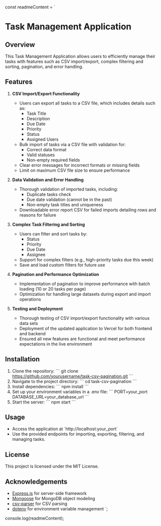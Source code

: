const readmeContent = `
# Task Management Application

## Overview
This Task Management Application allows users to efficiently manage their tasks with features such as CSV import/export, complex filtering and sorting, pagination, and error handling.

## Features
1. **CSV Import/Export Functionality**
   - Users can export all tasks to a CSV file, which includes details such as:
     - Task Title
     - Description
     - Due Date
     - Priority
     - Status
     - Assigned Users
   - Bulk import of tasks via a CSV file with validation for:
     - Correct data format
     - Valid statuses
     - Non-empty required fields
   - Clear error messages for incorrect formats or missing fields
   - Limit on maximum CSV file size to ensure performance

2. **Data Validation and Error Handling**
   - Thorough validation of imported tasks, including:
     - Duplicate tasks check
     - Due date validation (cannot be in the past)
     - Non-empty task titles and uniqueness
   - Downloadable error report CSV for failed imports detailing rows and reasons for failure

3. **Complex Task Filtering and Sorting**
   - Users can filter and sort tasks by:
     - Status
     - Priority
     - Due Date
     - Assignee
   - Support for complex filters (e.g., high-priority tasks due this week)
   - Save and load custom filters for future use

4. **Pagination and Performance Optimization**
   - Implementation of pagination to improve performance with batch loading (10 or 20 tasks per page)
   - Optimization for handling large datasets during export and import operations

5. **Testing and Deployment**
   - Thorough testing of CSV import/export functionality with various data sets
   - Deployment of the updated application to Vercel for both frontend and backend
   - Ensured all new features are functional and meet performance expectations in the live environment

## Installation
1. Clone the repository:
   \`\`\`
   git clone https://github.com/yourusername/task-csv-pagination.git
   \`\`\`
2. Navigate to the project directory:
   \`\`\`
   cd task-csv-pagination
   \`\`\`
3. Install dependencies:
   \`\`\`
   npm install
   \`\`\`
4. Set up your environment variables in a .env file:
   \`\`\`
   PORT=your_port
   DATABASE_URL=your_database_url
   \`\`\`
5. Start the server:
   \`\`\`
   npm start
   \`\`\`

## Usage
- Access the application at \`http://localhost:your_port\`
- Use the provided endpoints for importing, exporting, filtering, and managing tasks.

## License
This project is licensed under the MIT License.

## Acknowledgements
- [Express.js](https://expressjs.com/) for server-side framework
- [Mongoose](https://mongoosejs.com/) for MongoDB object modeling
- [csv-parser](https://www.npmjs.com/package/csv-parser) for CSV parsing
- [dotenv](https://www.npmjs.com/package/dotenv) for environment variable management
`;

console.log(readmeContent);
